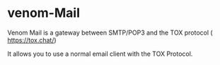 # venom-Mail

Venom Mail is a gateway between SMTP/POP3 and the TOX protocol ( https://tox.chat/) 

It allows you to use a normal email client with the TOX Protocol. 


